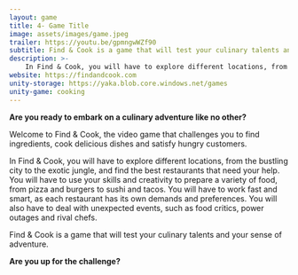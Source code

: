 ```yaml
---
layout: game
title: 4- Game Title
image: assets/images/game.jpeg
trailer: https://youtu.be/gpmngwWZf90
subtitle: Find & Cook is a game that will test your culinary talents and your sense of adventure.
description: >-
    In Find & Cook, you will have to explore different locations, from the bustling city to the exotic jungle, and find the best restaurants that need your help. You will have to use your skills and creativity to prepare a variety of food, from pizza and burgers to sushi and tacos. You will have to work fast and smart, as each restaurant has its own demands and preferences. You will also have to deal with unexpected events, such as food critics, power outages and rival chefs.
website: https://findandcook.com
unity-storage: https://yaka.blob.core.windows.net/games
unity-game: cooking
---
```


**Are you ready to embark on a culinary adventure like no other?**

Welcome to Find & Cook, the video game that challenges you to find ingredients, cook delicious dishes and satisfy hungry customers.

In Find & Cook, you will have to explore different locations, from the bustling city to the exotic jungle, and find the best restaurants that need your help. You will have to use your skills and creativity to prepare a variety of food, from pizza and burgers to sushi and tacos. You will have to work fast and smart, as each restaurant has its own demands and preferences. You will also have to deal with unexpected events, such as food critics, power outages and rival chefs.

Find & Cook is a game that will test your culinary talents and your sense of adventure.

**Are you up for the challenge?**